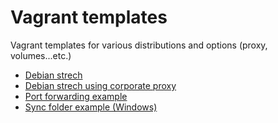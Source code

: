 # Vagrant templates

Vagrant templates for various distributions and options (proxy, volumes...etc.)

- [Debian strech](Vagrantfile_debian)
- [Debian strech using corporate proxy](Vagrantfile_proxy)
- [Port forwarding example](Vagrantfile_portforward)
- [Sync folder example (Windows)](Vagrantfile_syncfolderwindows)
